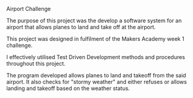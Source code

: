 Airport Challenge


The purpose of this project was the develop a software system for an airport that allows planes to land and take off at the airport.

This project was designed in fulfilment of the Makers Academy week 1 challenge.

I effectively utilised Test Driven Development methods and procedures throughout this project.

The program developed allows planes to land and takeoff from the said airport. It also checks for "stormy weather" and either refuses or allows landing and takeoff based on the weather status.